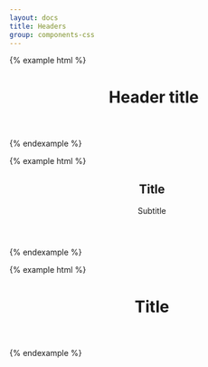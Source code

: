 ```yaml
---
layout: docs
title: Headers
group: components-css
---
```


{% example html %}
<header class="header--colored">
    <h1>
        <img src="https://cdn.bloombees.com/static/img/png/sections/robot.png" alt="">
        <span>Header title</span>
    </h1>
</header>
{% endexample %}

{% example html %}
<header class="header--subtitle">
    <h2>Title</h2>
    <p>Subtitle</p>
</header>
{% endexample %}

{% example html %}
<header class="header--bg">
    <h1>Title</h1>
</header>
{% endexample %}